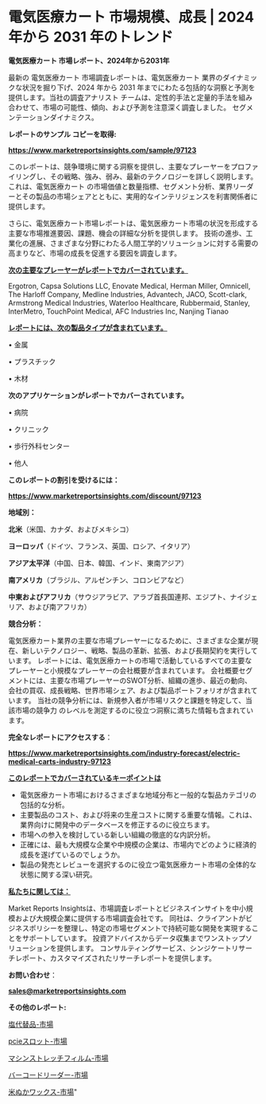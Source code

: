 # 電気医療カート 市場規模、成長 | 2024 年から 2031 年のトレンド

<strong>電気医療カート 市場レポート、2024年から2031年</strong>

最新の 電気医療カート 市場調査レポートは、電気医療カート 業界のダイナミックな状況を掘り下げ、2024 年から 2031 年までにわたる包括的な洞察と予測を提供します。当社の調査アナリスト チームは、定性的手法と定量的手法を組み合わせて、市場の可能性、傾向、および予測を注意深く調査しました。 セグメンテーションダイナミクス。



<strong>レポートのサンプル コピーを取得:</strong> <a href=https://www.marketreportsinsights.com/sample/97123>

<strong><u>https://www.marketreportsinsights.com/sample/97123</u></strong></a>

このレポートは、競争環境に関する洞察を提供し、主要なプレーヤーをプロファイリングし、その戦略、強み、弱み、最新のテクノロジーを詳しく説明します。 これは、電気医療カート の市場価値と数量指標、セグメント分析、業界リーダーとその製品の市場シェアとともに、実用的なインテリジェンスを利害関係者に提供します。

さらに、電気医療カート市場レポートは、電気医療カート市場の状況を形成する主要な市場推進要因、課題、機会の詳細な分析を提供します。 技術の進歩、工業化の進展、さまざまな分野にわたる人間工学的ソリューションに対する需要の高まりなど、市場の成長を促進する要因を調査します。



<strong><u>次の主要なプレーヤーがレポートでカバーされています。</u></strong>

Ergotron, Capsa Solutions LLC, Enovate Medical, Herman Miller, Omnicell, The Harloff Company, Medline Industries, Advantech, JACO, Scott-clark, Armstrong Medical Industries, Waterloo Healthcare, Rubbermaid, Stanley, InterMetro, TouchPoint Medical, AFC Industries Inc, Nanjing Tianao



<strong><u><b>レポートには、次の製品タイプが含まれています。</b></u></strong>

• 金属

• プラスチック

• 木材



<strong><b>次のアプリケーションがレポートでカバーされています。</b></strong>

• 病院

• クリニック

• 歩行外科センター

• 他人



<strong><b>このレポートの割引を受けるには：</b></strong><a href=https://www.marketreportsinsights.com/discount/97123>

<strong><u>https://www.marketreportsinsights.com/discount/97123</u></strong></a>



<strong>地域別：</strong>



<strong>北米</strong>（米国、カナダ、およびメキシコ）



<strong>ヨーロッパ</strong>（ドイツ、フランス、英国、ロシア、イタリア）



<strong>アジア太平洋</strong>（中国、日本、韓国、インド、東南アジア）



<strong>南アメリカ</strong>（ブラジル、アルゼンチン、コロンビアなど）



<strong>中東およびアフリカ</strong>（サウジアラビア、アラブ首長国連邦、エジプト、ナイジェリア、および南アフリカ）



<strong>競合分析：</strong>

電気医療カート業界の主要な市場プレーヤーになるために、さまざまな企業が現在、新しいテクノロジー、戦略、製品の革新、拡張、および長期契約を実行しています。 レポートには、電気医療カートの市場で活動しているすべての主要なプレーヤーと小規模なプレーヤーの会社概要が含まれています。 会社概要セグメントには、主要な市場プレーヤーのSWOT分析、組織の進歩、最近の動向、会社の買収、成長戦略、世界市場シェア、および製品ポートフォリオが含まれています。 当社の競争分析には、新規参入者が市場リスクと課題を特定して、当該市場の競争力 のレベルを測定するのに役立つ洞察に満ちた情報も含まれています。



<strong>完全なレポートにアクセスする</strong>：

<a href=https://www.marketreportsinsights.com/industry-forecast/electric-medical-carts-industry-97123>

<strong><u>https://www.marketreportsinsights.com/industry-forecast/electric-medical-carts-industry-97123</u></strong></a>



<strong><u><b>このレポートでカバーされているキーポイントは</b></u></strong>
<ul>
  <li>電気医療カート市場におけるさまざまな地域分布と一般的な製品カテゴリの包括的な分析。</li>
  <li>主要製品のコスト、および将来の生産コストに関する重要な情報。これは、業界向けに開発中のデータベースを修正するのに役立ちます。</li>
  <li>市場への参入を検討している新しい組織の徹底的な内訳分析。</li>
  <li>正確には、最も大規模な企業や中規模の企業は、市場内でどのように経済的成長を遂げているのでしょうか。</li>
  <li>製品の発売とレビューを選択するのに役立つ電気医療カート市場の全体的な状態に関する深い研究。</li>
</ul>


<strong><u><b>私たちに関しては：</b></u></strong>

Market Reports Insightsは、市場調査レポートとビジネスインサイトを中小規模および大規模企業に提供する市場調査会社です。 同社は、クライアントがビジネスポリシーを整理し、特定の市場セグメントで持続可能な開発を実現することをサポートしています。 投資アドバイスからデータ収集までワンストップソリューションを提供します。 コンサルティングサービス、シンジケートリサーチレポート、カスタマイズされたリサーチレポートを提供します。



<strong><b>お問い合わせ</b></strong>：

<a href=mailto:sales@marketreportsinsights.com>

<strong><u>sales@marketreportsinsights.com</u></strong></a>



<strong>その他のレポート:</strong>

<a href=https://www.linkedin.com/pulse/塩代替品-市場-2023-総利益と主要ベンダー-2030-data-dive-discoveries-24-analysis-s9t9f/>塩代替品-市場</a>

<a href=https://www.linkedin.com/pulse/pcieスロット-市場-2023-推進要因と成長機会-2030-trend-tracking-toolbox-24-analysis-6i7rf/>pcieスロット-市場</a>

<a href=https://www.linkedin.com/pulse/マシンストレッチフィルム-市場-2023-年のダイナミクスとビジネストレンド-cy5cc/>マシンストレッチフィルム-市場</a>

<a href=https://www.linkedin.com/pulse/バーコードリーダー-市場-2023-収益と成長ドライバー-2030-data-dive-discoveries-24-analysis-dvjof/>バーコードリーダー-市場</a>

<a href=https://www.linkedin.com/pulse/米ぬかワックス-市場-2023-年のダイナミクスとビジネストレンド-2030-rya2f/>米ぬかワックス-市場</a>"
